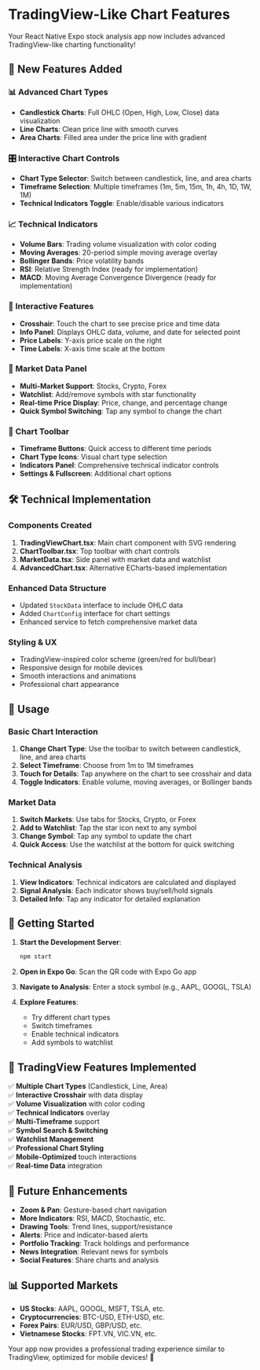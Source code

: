 # TradingView-Like Chart Features

Your React Native Expo stock analysis app now includes advanced TradingView-like charting functionality!

## 🚀 New Features Added

### 📊 Advanced Chart Types
- **Candlestick Charts**: Full OHLC (Open, High, Low, Close) data visualization
- **Line Charts**: Clean price line with smooth curves
- **Area Charts**: Filled area under the price line with gradient

### 🎛️ Interactive Chart Controls
- **Chart Type Selector**: Switch between candlestick, line, and area charts
- **Timeframe Selection**: Multiple timeframes (1m, 5m, 15m, 1h, 4h, 1D, 1W, 1M)
- **Technical Indicators Toggle**: Enable/disable various indicators

### 📈 Technical Indicators
- **Volume Bars**: Trading volume visualization with color coding
- **Moving Averages**: 20-period simple moving average overlay
- **Bollinger Bands**: Price volatility bands
- **RSI**: Relative Strength Index (ready for implementation)
- **MACD**: Moving Average Convergence Divergence (ready for implementation)

### 🎯 Interactive Features
- **Crosshair**: Touch the chart to see precise price and time data
- **Info Panel**: Displays OHLC data, volume, and date for selected point
- **Price Labels**: Y-axis price scale on the right
- **Time Labels**: X-axis time scale at the bottom

### 📱 Market Data Panel
- **Multi-Market Support**: Stocks, Crypto, Forex
- **Watchlist**: Add/remove symbols with star functionality
- **Real-time Price Display**: Price, change, and percentage change
- **Quick Symbol Switching**: Tap any symbol to change the chart

### 🎨 Chart Toolbar
- **Timeframe Buttons**: Quick access to different time periods
- **Chart Type Icons**: Visual chart type selection
- **Indicators Panel**: Comprehensive technical indicator controls
- **Settings & Fullscreen**: Additional chart options

## 🛠️ Technical Implementation

### Components Created
1. **TradingViewChart.tsx**: Main chart component with SVG rendering
2. **ChartToolbar.tsx**: Top toolbar with chart controls
3. **MarketData.tsx**: Side panel with market data and watchlist
4. **AdvancedChart.tsx**: Alternative ECharts-based implementation

### Enhanced Data Structure
- Updated `StockData` interface to include OHLC data
- Added `ChartConfig` interface for chart settings
- Enhanced service to fetch comprehensive market data

### Styling & UX
- TradingView-inspired color scheme (green/red for bull/bear)
- Responsive design for mobile devices
- Smooth interactions and animations
- Professional chart appearance

## 📱 Usage

### Basic Chart Interaction
1. **Change Chart Type**: Use the toolbar to switch between candlestick, line, and area charts
2. **Select Timeframe**: Choose from 1m to 1M timeframes
3. **Touch for Details**: Tap anywhere on the chart to see crosshair and data
4. **Toggle Indicators**: Enable volume, moving averages, or Bollinger bands

### Market Data
1. **Switch Markets**: Use tabs for Stocks, Crypto, or Forex
2. **Add to Watchlist**: Tap the star icon next to any symbol
3. **Change Symbol**: Tap any symbol to update the chart
4. **Quick Access**: Use the watchlist at the bottom for quick switching

### Technical Analysis
1. **View Indicators**: Technical indicators are calculated and displayed
2. **Signal Analysis**: Each indicator shows buy/sell/hold signals
3. **Detailed Info**: Tap any indicator for detailed explanation

## 🚀 Getting Started

1. **Start the Development Server**:
   ```bash
   npm start
   ```

2. **Open in Expo Go**: Scan the QR code with Expo Go app

3. **Navigate to Analysis**: Enter a stock symbol (e.g., AAPL, GOOGL, TSLA)

4. **Explore Features**: 
   - Try different chart types
   - Switch timeframes
   - Enable technical indicators
   - Add symbols to watchlist

## 🎯 TradingView Features Implemented

✅ **Multiple Chart Types** (Candlestick, Line, Area)  
✅ **Interactive Crosshair** with data display  
✅ **Volume Visualization** with color coding  
✅ **Technical Indicators** overlay  
✅ **Multi-Timeframe** support  
✅ **Symbol Search & Switching**  
✅ **Watchlist Management**  
✅ **Professional Chart Styling**  
✅ **Mobile-Optimized** touch interactions  
✅ **Real-time Data** integration  

## 🔮 Future Enhancements

- **Zoom & Pan**: Gesture-based chart navigation
- **More Indicators**: RSI, MACD, Stochastic, etc.
- **Drawing Tools**: Trend lines, support/resistance
- **Alerts**: Price and indicator-based alerts
- **Portfolio Tracking**: Track holdings and performance
- **News Integration**: Relevant news for symbols
- **Social Features**: Share charts and analysis

## 📊 Supported Markets

- **US Stocks**: AAPL, GOOGL, MSFT, TSLA, etc.
- **Cryptocurrencies**: BTC-USD, ETH-USD, etc.
- **Forex Pairs**: EUR/USD, GBP/USD, etc.
- **Vietnamese Stocks**: FPT.VN, VIC.VN, etc.

Your app now provides a professional trading experience similar to TradingView, optimized for mobile devices! 🎉
